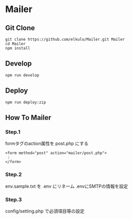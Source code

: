 # Mailer

## Git Clone

~~~
git clone https://github.com/elkulo/Mailer.git Mailer
cd Mailer
npm install
~~~

## Develop
~~~
npm run develop
~~~

## Deploy
~~~
npm run deploy:zip
~~~

## How To Mailer

### Step.1

formタグのaction属性を post.php にする

~~~
<form method="post" action="mailer/post.php">
 :
</form>
~~~

### Step.2

env.sample.txt を .env にリネーム
.envにSMTPの情報を設定

### Step.3

config/setting.php で必須項目等の設定
